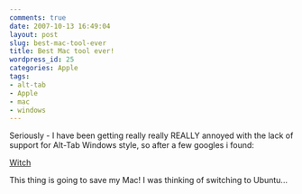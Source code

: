 ```yaml
---
comments: true
date: 2007-10-13 16:49:04
layout: post
slug: best-mac-tool-ever
title: Best Mac tool ever!
wordpress_id: 25
categories: Apple
tags:
- alt-tab
- Apple
- mac
- windows
---
```


Seriously - I have been getting really really REALLY annoyed with the lack of support for Alt-Tab Windows style, so after a few googles i found:

[Witch](http://www.manytricks.com/witch/)

This thing is going to save my Mac! I was thinking of switching to Ubuntu...
